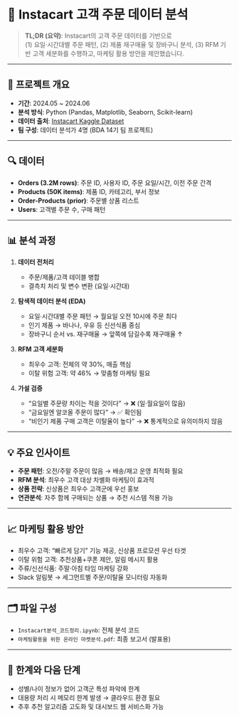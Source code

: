 # 🛒 Instacart 고객 주문 데이터 분석
> **TL;DR (요약)**: Instacart의 고객 주문 데이터를 기반으로  
> (1) 요일·시간대별 주문 패턴, (2) 제품 재구매율 및 장바구니 분석, (3) RFM 기반 고객 세분화를 수행하고, 마케팅 활용 방안을 제안했습니다.

---

## 📌 프로젝트 개요
- **기간**: 2024.05 ~ 2024.06  
- **분석 방식**: Python (Pandas, Matplotlib, Seaborn, Scikit-learn)  
- **데이터 출처**: [Instacart Kaggle Dataset](https://www.kaggle.com/c/instacart-market-basket-analysis/data)  
- **팀 구성**: 데이터 분석가 4명 (BDA 14기 팀 프로젝트)

---

## 🔍 데이터
- **Orders (3.2M rows)**: 주문 ID, 사용자 ID, 주문 요일/시간, 이전 주문 간격
- **Products (50K items)**: 제품 ID, 카테고리, 부서 정보
- **Order-Products (prior)**: 주문별 상품 리스트
- **Users**: 고객별 주문 수, 구매 패턴

---

## 📊 분석 과정
1. **데이터 전처리**
   - 주문/제품/고객 테이블 병합
   - 결측치 처리 및 변수 변환 (요일·시간대)

2. **탐색적 데이터 분석 (EDA)**
   - 요일·시간대별 주문 패턴 → 월요일 오전 10시에 주문 최다
   - 인기 제품 → 바나나, 우유 등 신선식품 중심
   - 장바구니 순서 vs. 재구매율 → 앞쪽에 담길수록 재구매율 ↑

3. **RFM 고객 세분화**
   - 최우수 고객: 전체의 약 30%, 매출 핵심
   - 이탈 위험 고객: 약 46% → 맞춤형 마케팅 필요

4. **가설 검증**
   - “요일별 주문량 차이는 적을 것이다” → ❌ (일·월요일이 많음)
   - “금요일엔 알코올 주문이 많다” → ✅ 확인됨
   - “비인기 제품 구매 고객은 이탈율이 높다” → ❌ 통계적으로 유의미하지 않음

---

## 💡 주요 인사이트
- **주문 패턴**: 오전/주말 주문이 많음 → 배송/재고 운영 최적화 필요
- **RFM 분석**: 최우수 고객 대상 차별화 마케팅이 효과적
- **상품 전략**: 신상품은 최우수 고객군에 우선 홍보
- **연관분석**: 자주 함께 구매되는 상품 → 추천 시스템 적용 가능

---

## 📈 마케팅 활용 방안
- 최우수 고객: “빠르게 담기” 기능 제공, 신상품 프로모션 우선 타겟
- 이탈 위험 고객: 추천상품+쿠폰 제안, 알림 메시지 활용
- 주류/신선식품: 주말·아침 타임 마케팅 강화
- Slack 알림봇 → 세그먼트별 주문/이탈율 모니터링 자동화

---

## 🗂️ 파일 구성
- `Instacart분석_코드정리.ipynb`: 전체 분석 코드
- `마케팅활용을 위한 온라인 마켓분석.pdf`: 최종 보고서 (발표용)

---

## 🚀 한계와 다음 단계
- 성별/나이 정보가 없어 고객군 특성 파악에 한계
- 대용량 처리 시 메모리 한계 발생 → 클라우드 환경 필요
- 추후 추천 알고리즘 고도화 및 대시보드 웹 서비스화 가능

